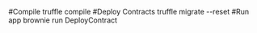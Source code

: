 #Compile
truffle compile
#Deploy Contracts
truffle migrate --reset
#Run app
brownie run DeployContract